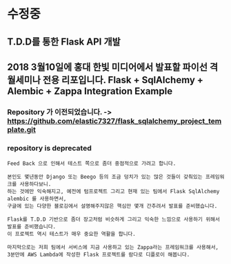 # 수정중 

## T.D.D를 통한 Flask API 개발
## 2018 3월10일에 홍대 한빛 미디어에서 발표할 파이선 격월세미나 전용 리포입니다.  Flask + SqlAlchemy + Alembic + Zappa Integration Example


### Repository 가 이전되었습니다. -> https://github.com/elastic7327/flask_sqlalchemy_project_template.git
### repository is deprecated

```
Feed Back 으로 인해서 테스트 쪽으로 좀더 중점적으로 가려고 합니다.

본인도 몇년동안 Django 또는 Beego 등의 조금 덩치가 있는 많은 것들이 갖춰있는 프레임워크를 사용하다보니.
하는 것에만 익숙해지고, 예전에 텀프로젝트 그리고 현재 있는 팀에서 Flask SqlAlchemy alembic 를 사용하면서, 
구글에 있는 다양한 블로깅에서 설명해주지않은 핵심만 몇개 간추려서 발표를 준비했습니다. 

Flask를 T.D.D 기반으로 좀더 장고처럼 비슷하게 그리고 익숙한 느낌으로 사용하기 위해서 발표를 준비했습니다.
이 프로젝트 역시 테스트가 매우 중요한 역활을 합니다. 

마지막으로는 저희 팀에서 서비스에 지금 사용하고 있는 Zappa라는 프레임워크를 사용해서,
3분만에 AWS Lambda에 작성한 Flask 프로젝트를 람다로 디플로이 해봅니다. 

```

